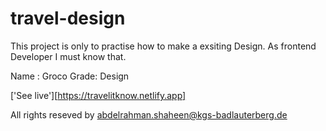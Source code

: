 # travel-design

This project is only to practise how to make a 
 exsiting Design.
As frontend Developer I must know that.

Name : Groco
Grade: Design

['See live'][https://travelitknow.netlify.app]

All rights reseved by abdelrahman.shaheen@kgs-badlauterberg.de 
